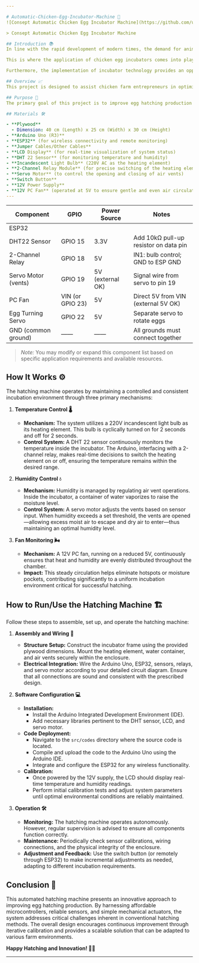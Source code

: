 ```yaml
---

# Automatic-Chicken-Egg-Incubator-Machine 🐣
![Consept Automatic Chicken Egg Incubator Machine](https://github.com/user-attachments/assets/66818f48-8c56-4924-b96e-371d37cd8868)

> Consept Automatic Chicken Egg Incubator Machine

## Introduction 📚  
In line with the rapid development of modern times, the demand for animal protein among the population has significantly increased. Population growth and modernization have driven the need for more efficient and innovative production methods. However, conventional methods of hatching chicken eggs are still widely used, despite their relatively low success rate. This condition has sparked the search for alternative solutions to improve overall efficiency in the hatching process.

This is where the application of chicken egg incubators comes into play as an innovative option. These machines are designed to carry out the hatching process without direct involvement from the hen, enabling automated and integrated monitoring and control. Such technological approaches are expected not only to increase the number of successfully hatched eggs but also to extend the harvest period, positively impacting productivity and production efficiency.

Furthermore, the implementation of incubator technology provides an opportunity for critical evaluation of traditional hatching systems. By adopting the latest technologies, various challenges that have hindered the optimization of the hatching process, such as initial investment costs and system maintenance, can be addressed. In-depth academic discourse on this innovation also opens avenues for further research on automation mechanisms in farming, allowing the continuous adaptation of such technologies to meet the needs of the industry and society at large.

## Overview 📈  
This project is designed to assist chicken farm entrepreneurs in optimizing the egg-hatching process. By automating key parameters such as temperature and humidity, the hatching machine aims to boost the number of successfully hatched eggs. In doing so, it offers a pathway to stabilize the egg market prices through enhanced production efficiency.

## Purpose 🎯  
The primary goal of this project is to improve egg hatching production by introducing an intelligent, automated incubation system. Leveraging modern microcontrollers and sensor technology, the device monitors and regulates environmental conditions within the incubator. This refinement not only increases the egg quantity—thereby addressing supply issues—but also contributes to the overall stabilization of market prices for eggs.

## Materials 🛠️  

- **Plywood**    
  - Dimension: 40 cm (Length) x 25 cm (Width) x 30 cm (Height)  
- **Arduino Uno (R3)**  
- **ESP32** (for wireless connectivity and remote monitoring)  
- **Jumper Cables/Other Cables**  
- **LCD Display** (for real-time visualization of system status)  
- **DHT 22 Sensor** (for monitoring temperature and humidity)  
- **Incandescent Light Bulb** (220V AC as the heating element)  
- **2-Channel Relay Module** (for precise switching of the heating element)  
- **Servo Motor** (to control the opening and closing of air vents)  
- **Switch Button**  
- **12V Power Supply**  
- **12V PC Fan** (operated at 5V to ensure gentle and even air circulation)
---
```

| Component            | GPIO       | Power Source        | Notes                                                    |
|----------------------|------------|---------------------|----------------------------------------------------------|
| ESP32                |            |                     |                                                          |
| DHT22 Sensor         | GPIO 15    | 3.3V                | Add 10kΩ pull-up resistor on data pin                    |
| 2-Channel Relay      | GPIO 18    | 5V                  | IN1: bulb control; GND to ESP GND                       |
| Servo Motor (vents)  | GPIO 19    | 5V (external OK)    | Signal wire from servo to pin 19                          |
| PC Fan               | VIN (or GPIO 23) | 5V                  | Direct 5V from VIN (external 5V OK)                    |
| Egg Turning Servo    | GPIO 22    | 5V                  | Separate servo to rotate eggs                            |
| GND (common ground)  | ——         | ——                  | All grounds must connect together                        |

>*Note:* You may modify or expand this component list based on specific application requirements and available resources.

## How It Works ⚙️  

The hatching machine operates by maintaining a controlled and consistent incubation environment through three primary mechanisms:

1. **Temperature Control 🌡️**  
   - **Mechanism:** The system utilizes a 220V incandescent light bulb as its heating element. This bulb is cyclically turned on for 2 seconds and off for 2 seconds.  
   - **Control System:** A DHT 22 sensor continuously monitors the temperature inside the incubator. The Arduino, interfacing with a 2-channel relay, makes real-time decisions to switch the heating element on or off, ensuring the temperature remains within the desired range.

2. **Humidity Control 💧**  
   - **Mechanism:** Humidity is managed by regulating air vent operations. Inside the incubator, a container of water vaporizes to raise the moisture level.  
   - **Control System:** A servo motor adjusts the vents based on sensor input. When humidity exceeds a set threshold, the vents are opened—allowing excess moist air to escape and dry air to enter—thus maintaining an optimal humidity level.

3. **Fan Monitoring 🌬️**  
   - **Mechanism:** A 12V PC fan, running on a reduced 5V, continuously ensures that heat and humidity are evenly distributed throughout the chamber.  
   - **Impact:** This steady circulation helps eliminate hotspots or moisture pockets, contributing significantly to a uniform incubation environment critical for successful hatching.

## How to Run/Use the Hatching Machine 🏗️  

Follow these steps to assemble, set up, and operate the hatching machine:

1. **Assembly and Wiring 🔧**  
   - **Structure Setup:** Construct the incubator frame using the provided plywood dimensions. Mount the heating element, water container, and air vents securely within the enclosure.  
   - **Electrical Integration:** Wire the Arduino Uno, ESP32, sensors, relays, and servo motor according to your detailed circuit diagram. Ensure that all connections are sound and consistent with the prescribed design.

2. **Software Configuration 💻**  
   - **Installation:**  
     - Install the Arduino Integrated Development Environment (IDE).  
     - Add necessary libraries pertinent to the DHT sensor, LCD, and servo motor.  
   - **Code Deployment:**  
     - Navigate to the `src/codes` directory where the source code is located.  
     - Compile and upload the code to the Arduino Uno using the Arduino IDE.  
     - Integrate and configure the ESP32 for any wireless functionality.  
   - **Calibration:**  
     - Once powered by the 12V supply, the LCD should display real-time temperature and humidity readings.  
     - Perform initial calibration tests and adjust system parameters until optimal environmental conditions are reliably maintained.

3. **Operation 🛠️**  
   - **Monitoring:** The hatching machine operates autonomously. However, regular supervision is advised to ensure all components function correctly.  
   - **Maintenance:** Periodically check sensor calibrations, wiring connections, and the physical integrity of the enclosure.  
   - **Adjustment and Feedback:** Use the switch button (or remotely through ESP32) to make incremental adjustments as needed, adapting to different incubation requirements.

## Conclusion 📖  

This automated hatching machine presents an innovative approach to improving egg hatching production. By harnessing affordable microcontrollers, reliable sensors, and simple mechanical actuators, the system addresses critical challenges inherent in conventional hatching methods. The overall design encourages continuous improvement through iterative calibration and provides a scalable solution that can be adapted to various farm environments.

**Happy Hatching and Innovation! 🥚🐥**

---
